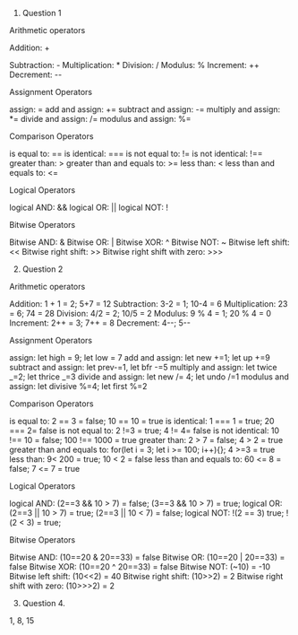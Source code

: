 1. Question 1

Arithmetic operators

Addition: +

Subtraction: -
Multiplication: *
Division: /
Modulus: %
Increment: ++
Decrement: --

Assignment Operators

assign: =
add and assign: +=
subtract and assign: -=
multiply and assign: *=
divide and assign: /=
modulus and assign: %=

Comparison Operators

is equal to: ==
is identical: ===
is not equal to: !=
is not identical: !==
greater than: >
greater than and equals to: >=
less than: <
less than and equals to: <=

Logical Operators

logical AND: &&
logical OR: ||
logical NOT: !

Bitwise Operators

Bitwise AND: &
Bitwise OR: |
Bitwise XOR: ^
Bitwise NOT: ~
Bitwise left shift: <<
Bitwise right shift: >>
Bitwise right shift with zero: >>>

2. Question 2

Arithmetic operators

Addition: 1 + 1 = 2; 5+7 = 12
Subtraction: 3-2 = 1; 10-4 = 6
Multiplication: 23 = 6; 74 = 28
Division: 4/2 = 2; 10/5 = 2
Modulus: 9 % 4 = 1; 20 % 4 = 0
Increment: 2++ = 3; 7++ = 8
Decrement: 4--; 5--

Assignment Operators

assign: let high = 9; let low = 7
add and assign: let new +=1; let up +=9
subtract and assign: let prev-=1, let bfr -=5
multiply and assign: let twice _=2; let thrice _=3
divide and assign: let new /= 4; let undo /=1
modulus and assign: let divisive %=4; let first %=2

Comparison Operators

is equal to: 2 == 3 = false; 10 == 10 = true
is identical: 1 === 1 = true; 20 === 2= false
is not equal to: 2 !=3 = true; 4 != 4= false
is not identical: 10 !== 10 = false; 100 !== 1000 = true
greater than: 2 > 7 = false; 4 > 2 = true
greater than and equals to: for(let i = 3; let i >= 100; i++){}; 4 >=3 = true
less than: 9< 200 = true; 10 < 2 = false
less than and equals to: 60 <= 8 = false; 7 <= 7 = true

Logical Operators

logical AND: (2==3 && 10 > 7) = false; (3==3 && 10 > 7) = true;
logical OR: (2==3 || 10 > 7) = true; (2==3 || 10 < 7) = false;
logical NOT: !(2 == 3) true; !(2 < 3) = true;

Bitwise Operators

Bitwise AND: (10==20 & 20==33) = false
Bitwise OR: (10==20 | 20==33) = false
Bitwise XOR: (10==20 ^ 20==33) = false
Bitwise NOT: (~10) = -10
Bitwise left shift: (10<<2) = 40
Bitwise right shift: (10>>2) = 2
Bitwise right shift with zero: (10>>>2) = 2

3. Question 4.

1, 8, 15
